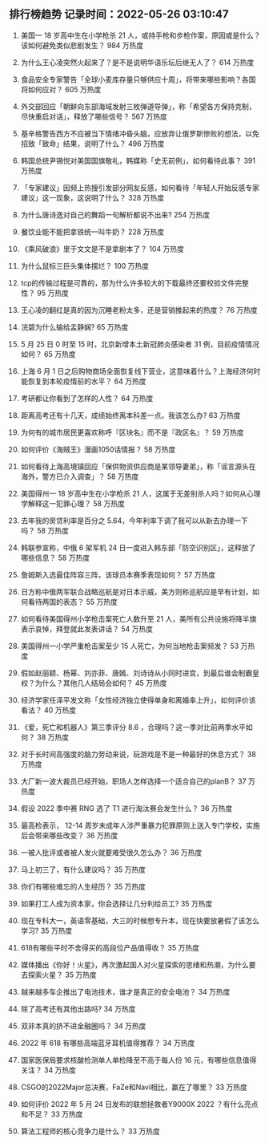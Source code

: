 
## 排行榜趋势 记录时间：2022-05-26 03:10:47
  
  1. 美国一 18 岁高中生在小学枪杀 21 人，或持手枪和步枪作案，原因或是什么？该如何避免类似悲剧发生？ 984 万热度
    
  2. 为什么王心凌突然火起来了？是不是说明华语乐坛后继无人了？ 614 万热度
    
  3. 食品安全专家警告「全球小麦库存量只够供应十周」，将带来哪些影响？各国将如何应对？ 605 万热度
    
  4. 外交部回应「朝鲜向东部海域发射三枚弹道导弹」，称「希望各方保持克制，尽快重启对话」，释放了哪些信号？ 567 万热度
    
  5. 基辛格警告西方不应被当下情绪冲昏头脑，应放弃让俄罗斯惨败的想法，以免招致「致命」结果，说明了什么？ 496 万热度
    
  6. 韩国总统尹锡悦对美国国旗敬礼，韩媒称「史无前例」，如何看待此事？ 391 万热度
    
  7. 「专家建议」因频上热搜引发部分网友反感，如何看待「年轻人开始反感专家建议」这一现象，这说明了什么？ 328 万热度
    
  8. 为什么唐诗逸对自己的舞蹈一句解析都说不出来? 254 万热度
    
  9. 餐饮业能不能把拿铁统一叫牛奶？ 228 万热度
    
  10. 《乘风破浪》里于文文是不是拿剧本了？ 104 万热度
    
  11. 为什么鼠标三巨头集体摆烂？ 100 万热度
    
  12. tcp的传输过程是可靠的，那为什么许多较大的下载最终还要校验文件完整性？ 95 万热度
    
  13. 王心凌的翻红是真的因为沉睡老粉太多，还是营销推起来的热度？ 76 万热度
    
  14. 浣碧为什么输给孟静娴? 65 万热度
    
  15. 5 月 25 日 0 时至 15 时，北京新增本土新冠肺炎感染者 31 例，目前疫情情况如何？ 65 万热度
    
  16. 上海 6 月 1 日之后购物商场全面恢复线下营业，这意味着什么？上海经济何时能恢复到本轮疫情前的水平？ 64 万热度
    
  17. 考研都让你看到了怎样的人性？ 64 万热度
    
  18. 距离高考还有十几天，成绩始终离本科差一点。我该怎么办? 63 万热度
    
  19. 为何有的城市居民更喜欢称呼『区块名』而不是『政区名』？ 59 万热度
    
  20. 如何评价《海贼王》漫画1050话情报？ 58 万热度
    
  21. 如何看待上海高境镇回应「保供物资供应商是某领导妻弟」，称「谣言源头在海外，警方已介入调查」？ 58 万热度
    
  22. 美国得州一 18 岁高中生在小学枪杀 21 人，这属于无差别杀人吗？如何从心理学解释这一犯罪心理？ 58 万热度
    
  23. 去年我的房贷利率是百分之 5.64，今年利率下调了我可以从新去办理一下吗？ 58 万热度
    
  24. 韩联参宣称，中俄 6 架军机 24 日一度进入韩东部「防空识别区」，这释放了哪些信息？ 58 万热度
    
  25. 詹姆斯入选最佳阵容三阵，该球员本赛季表现如何？ 57 万热度
    
  26. 日方称中俄两军联合战略巡航是对日本示威，美方则称巡航应是早有计划，如何看待两国的表态？ 55 万热度
    
  27. 如何看待美国得州小学枪击案死亡人数升至 21 人，美所有公共设施将降半旗表示哀悼，拜登就此发表讲话？ 54 万热度
    
  28. 美国得州一小学严重枪击案至少 15 人死亡，为何当地枪击案频发？ 53 万热度
    
  29. 假如赵丽颖、杨幂、刘亦菲、唐嫣、刘诗诗从小同时进宫，到最后谁会制霸皇权？为什么？其他几人结局会如何？ 45 万热度
    
  30. 经济学家任泽平发文称「女性经济独立使得单身和离婚率上升」，如何评价该看法？ 40 万热度
    
  31. 《爱，死亡和机器人》第三季评分 8.6 ，合理吗？这一季对比前两季水平如何？ 38 万热度
    
  32. 对于长时间高强度的脑力劳动来说，玩游戏是不是一种最好的休息方式？ 38 万热度
    
  33. 大厂新一波大裁员已经开始，职场人怎样选择一个适合自己的planB？ 37 万热度
    
  34. 假设 2022 季中赛 RNG 选了 T1 进行淘汰赛会发生什么？ 36 万热度
    
  35. 最高检表示， 12-14 周岁未成年人涉严重暴力犯罪原则上送入专门学校，实施后会带来哪些改变？ 36 万热度
    
  36. 一被人批评或者被人发火就要难受很久怎么办？ 36 万热度
    
  37. 马上初三了，有什么建议吗？ 35 万热度
    
  38. 你们有哪些难忘的人生经历？ 35 万热度
    
  39. 如果打工人成为资本家，你会选择让几分利给员工? 35 万热度
    
  40. 现在专科大一，英语零基础，大三的时候想专升本，现在快要放暑假了该怎么学习? 35 万热度
    
  41. 618有哪些平时不舍得买的高段位产品值得收？ 35 万热度
    
  42. 媒体播出《你好！火星》，再次激起国人对火星探索的思绪和热潮，为什么要去探索火星？ 35 万热度
    
  43. 越来越多车企推出了电池技术，谁才是真正的安全电池？ 34 万热度
    
  44. 除了高考还有其他出路吗? 34 万热度
    
  45. 双非本真的挤不进金融圈吗？ 34 万热度
    
  46. 2022 年 618 有哪些高端蓝牙耳机值得推荐？ 34 万热度
    
  47. 国家医保局要求核酸检测单人单检降至不高于每人份 16 元，有哪些信息值得关注？ 34 万热度
    
  48. CSGO的2022Major总决赛，FaZe和Navi相比，赢在了哪里？ 33 万热度
    
  49. 如何评价 2022 年 5 月 24 日发布的联想拯救者Y9000X 2022 ？有什么亮点和不足？ 33 万热度
    
  50. 算法工程师的核心竞争力是什么？ 33 万热度
    